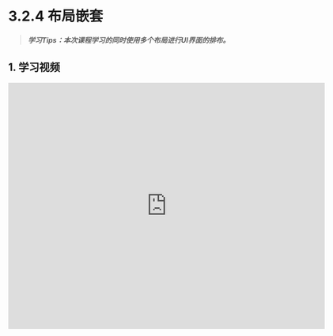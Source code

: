 # 3.2.4 布局嵌套

>##### 学习Tips：本次课程学习的同时使用多个布局进行UI界面的排布。

## 1. 学习视频

<iframe frameborder="0" width="640" height="498" src="https://v.qq.com/iframe/player.html?vid=z0180bhmznp&tiny=0&auto=0" allowfullscreen></iframe>
